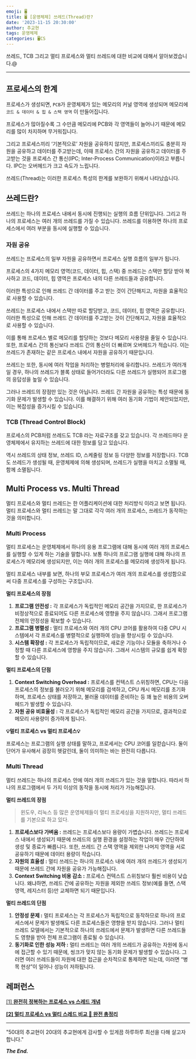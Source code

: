 ```yaml
---
emoji: 🖥️
title: 🖥️ [운영체제] 쓰레드(Thread)란?
date: '2023-11-15 20:30:00'
author: 추교현
tags: 운영체제
categories: 🖥️CS
---
```


쓰레드, TCB 그리고 멀티 프로세스와 멀티 쓰레드에 대한 비교에 대해서 알아보겠습니다.@

---

## 프로세스의 한계

프로세스가 생성되면, `PCB`가 운영체제가 있는 메모리의 커널 영역에 생성되며 메모리에 `코드 & 데이터 & 힙 & 스택 영역` 이 만들어집니다.

프로세스가 많아질수록 그 수만큼 메모리에 PCB와 각 영역들이 늘어나기 때문에 메모리를 많이 차지하며 무거워집니다.

그리고 프로세스끼리 ‘기본적으로’ 자원을 공유하지 않지만, 프로세스끼리도 충분히 자원을 공유하고 데이터를 주고받는데, 이때 프로세스 간의 자원을 공유하고 데이터를 주고받는 것을 프로세스 간 통신(IPC; Inter-Process Communication)이라고 부릅니다. IPC는 오버헤드가 크고 속도가 느립니다.

쓰레드(Thread)는 이러한 프로세스 특성의 한계를 보완하기 위해서 나타났습니다.

## 쓰레드란?

쓰레드는 하나의 프로세스 내에서 동시에 진행되는 실행의 흐름 단위입니다. 그리고 하나의 프로세스는 여러 개의 쓰레드를 가질 수 있습니다. 쓰레드를 이용하면 하나의 프로세스에서 여러 부분을 동시에 실행할 수 있습니다.

### 자원 공유

쓰레드는 프로세스의 일부 자원을 공유하면서 프로세스 실행 흐름의 일부가 됩니다.

프로세스의 4가지 메모리 영역(코드, 데이터, 힙, 스택) 중 쓰레드는 스택만 할당 받아 복사하고 코드, 데이터, 힙 영역은 프로세스 내의 다른 쓰레드들과 공유합니다.

이러한 특성으로 인해 쓰레드 간 데이터를 주고 받는 것이 간단해지고, 자원을 효율적으로 사용할 수 있습니다.

쓰레드는 프로세스 내에서 스택만 따로 할당받고, 코드, 데이터, 힙 영역은 공유합니다. 이러한 특성으로 인해 쓰레드 간 데이터를 주고받는 것이 간단해지고, 자원을 효율적으로 사용할 수 있습니다.

이를 통해 프로세스 별로 메모리를 할당하는 것보다 메모리 사용량을 줄일 수 있습니다. 또한, 프로세스 간의 통신보다 쓰레드 간의 통신이 더 빠르며 오버헤드가 적습니다. 이는 쓰레드가 존재하는 같은 프로세스 내에서 자원을 공유하기 때문입니다.

쓰레드는 또한, 동시에 여러 작업을 처리하는 병렬처리에 유리합니다. 쓰레드가 여러개일 경우, 하나의 쓰레드가 블록 상태로 들어가더라도 다른 쓰레드가 실행되어 프로그램의 응답성을 높일 수 있습니다.

그러나 쓰레드의 장점만 있는 것은 아닙니다. 쓰레드 간 자원을 공유하는 특성 때문에 동기화 문제가 발생할 수 있습니다. 이를 해결하기 위해 여러 동기화 기법이 제안되었지만, 이는 복잡성을 증가시킬 수 있습니다.

### TCB (Thread Control Block)

프로세스의 PCB처럼 쓰레드도 TCB 라는 자료구조를 갖고 있습니다. 각 쓰레드마다 운영체제에서 유지하는 쓰레드에 대한 정보를 담고 있습니다.

역시 쓰레드의 상태 정보, 쓰레드 ID, 스케줄링 정보 등 다양한 정보를 저장합니다. TCB도 쓰레드가 생성될 때, 운영체제에 의해 생성되며, 쓰레드가 실행을 마치고 소멸될 때, 함께 소멸됩니다.

## Multi Process vs. Multi Thread

멀티 프로세스와 멀티 쓰레드는 한 어플리케이션에 대한 처리방식 이라고 보면 됩니다. 멀티 프로세스와 멀티 쓰레드는 말 그대로 각각 여러 개의 프로세스, 쓰레드가 동작하는 것을 의미합니다.

### Multi Process

멀티 프로세스는 운영체제에서 하나의 응용 프로그램에 대해 동시에 여러 개의 프로세스를 실행할 수 있게 하는 기술을 말합니다. 보통 하나의 프로그램 실행에 대해 하나의 프로세스가 메모리에 생성되지만, 이는 여러 개의 프로세스를 메모리에 생성하게 됩니다.

멀티 프로세스 내부를 보면, 하나의 부모 프로세스가 여러 개의 프로세스를 생성함으로써 다중 프로세스를 구성하는 구조입니다.

**멀티 프로세스의 장점**

1. **프로그램 안전성 :** 각 프로세스가 독립적인 메모리 공간을 가지므로, 한 프로세스가 비정상적으로 종료되어도 다른 프로세스에 영향을 주지 않습니다. 그래서 프로그램 전체의 안정성을 확보할 수 있습니다.
2. **프로그램 병렬성 :** 멀티 프로세스와 여러 개의 CPU 코어를 활용하여 다중 CPU 시스템에서 각 프로세스를 병렬적으로 실행하여 성능을 향상시킬 수 있습니다.
3. **시스템 확장성 :** 각 프로세스가 독립적이므로, 새로운 기능이나 모듈을 축하거나 수정할 때 다른 프로세스에 영향을 주지 않습니다. 그래서 시스템의 규모를 쉽게 확장할 수 있습니다.

**멀티 프로세스의 단점**

1. **Context Switching Overhead :** 프로세스를 컨텍스트 스위칭하면, CPU는 다음 프로세스의 정보를 불러오기 위해 메모리를 검색하고, CPU 캐시 메모리를 초기화하며, 프로세스 상태를 저장하고, 불러올 데이터를 준비하는 등 꽤 높은 비용의 오버헤드가 발생할 수 있습니다.
2. **자원 공유 비효율성 :** 각 프로세스가 독립적인 메모리 공간을 가지므로, 결과적으로 메모리 사용량이 증가하게 됩니다.

**💡멀티 프로세스 vs 멀티 프로세스💡**

프로세스는 프로그램의 실행 상태를 말하고, 프로세서는 CPU 코어를 일컫습니다. 둘이 단어가 유사해서 굉장히 헷갈린데, 둘이 의미하는 바는 완전히 다릅니다.

### Multi Thread

멀티 쓰레드는 하나의 프로세스 안에 여러 개의 쓰레드가 있는 것을 말합니다. 따라서 하나의 프로그램에서 두 가지 이상의 동작을 동시에 처리가 가능해집니다.

**멀티 쓰레드의 장점**

> 윈도우, 리눅스 등 많은 운영체제들이 멀티 프로세싱을 지원하지만, 멀티 쓰레드를 기본으로 하고 있다.

1. **프로세스보다 가벼움 :** 쓰레드는 프로세스보다 용량이 가볍습니다. 쓰레드는 프로세스 내에서 생성되기 때문에 쓰레드의 실행 환경을 설정하는 작업이 매우 간단하여 생성 및 종료가 빠릅니다. 또한, 쓰레드 간 스택 영역을 제외한 나머지 영역을 서로 공유하기 때문에 데이터 용량이 작습니다.
2. **자원의 효율성 :** 멀티 쓰레드는 하나의 프로세스 내에 여러 개의 쓰레드가 생성되기 때문에 쓰레드 간에 자원을 공유가 가능해집니다.
3. **Context Switching 비용 감소 :** 프로세스 컨텍스트 스위칭보다 훨씬 비용이 낮습니다. 왜냐하면, 쓰레드 간에 공유하는 자원을 제외한 쓰레드 정보(예를 들면, 스택 영역, 레지스터 등)만 교체하면 되기 때문입니다.

**멀티 쓰레드의 단점**

1. **안정성 문제 :** 멀티 프로세스는 각 프로세스가 독립적으로 동작하므로 하나의 프로세스에서 문제가 발생해도 다른 프로세스들은 영향을 받지 않습니다. 그러나 멀티 쓰레드 모델에서는 기본적으로 하나의 쓰레드에서 문제가 발생하면 다른 쓰레드들도 영향을 받아 전체 프로그램이 종료될 수 있습니다.
2. **동기화로 인한 성능 저하 :** 멀티 쓰레드는 여러 개의 쓰레드가 공유하는 자원에 동시에 접근할 수 있기 때문에, 씽크가 맞지 않는 동기화 문제가 발생할 수 있습니다. 그러면 여러 쓰레드들이 자원에 대한 접근을 순차적으로 통제하면 되는데, 이러면 “병목 현상”이 일어나 성능이 저하됩니다.

## 레퍼런스

[[1] **완전히 정복하는 프로세스 vs 스레드 개념**](https://inpa.tistory.com/entry/%F0%9F%91%A9%E2%80%8D%F0%9F%92%BB-%ED%94%84%EB%A1%9C%EC%84%B8%EC%8A%A4-%E2%9A%94%EF%B8%8F-%EC%93%B0%EB%A0%88%EB%93%9C-%EC%B0%A8%EC%9D%B4)

[**[2] 멀티 프로세스 vs 멀티 스레드 비교 💯 완전 총정리**](https://inpa.tistory.com/entry/%F0%9F%91%A9%E2%80%8D%F0%9F%92%BB-multi-process-multi-thread)

---

"50대의 추교현이 20대의 추교현에게 감사할 수 있게끔 하루하루 최선을 다해 살고자 합니다."

**_The End._**
